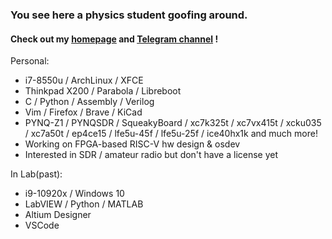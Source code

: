 ### You see here a physics student goofing around. 

#### Check out my [homepage](https://regymm.github.io) and [Telegram channel](https://t.me/xtalhart) !

Personal:
- i7-8550u / ArchLinux / XFCE
- Thinkpad X200 / Parabola / Libreboot
- C / Python / Assembly / Verilog
- Vim / Firefox / Brave / KiCad
- PYNQ-Z1 / PYNQSDR / SqueakyBoard / xc7k325t / xc7vx415t / xcku035 / xc7a50t / ep4ce15 / lfe5u-45f / lfe5u-25f / ice40hx1k and much more!
- Working on FPGA-based RISC-V hw design & osdev
- Interested in SDR / amateur radio but don't have a license yet

In Lab(past):
- i9-10920x / Windows 10
- LabVIEW / Python / MATLAB
- Altium Designer
- VSCode

<!--
**regymm/regymm** is a ✨ _special_ ✨ repository because its `README.md` (this file) appears on your GitHub profile.

Here are some ideas to get you started:

- 🔭 I’m currently working on ...
- 🌱 I’m currently learning ...
- 👯 I’m looking to collaborate on ...
- 🤔 I’m looking for help with ...
- 💬 Ask me about ...
- 📫 How to reach me: ...
- 😄 Pronouns: ...
- ⚡ Fun fact: ...
-->
